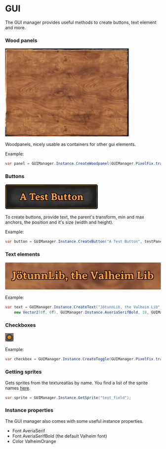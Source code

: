 ﻿# GUI



The GUI manager provides useful methods to create buttons, text element and more.

### Wood panels

![Woodpanel](../images/data/woodpanel.png)

Woodpanels, nicely usable as containers for other gui elements.

Example:
```cs
var panel = GUIManager.Instance.CreateWoodpanel(GUIManager.PixelFix.transform, new Vector2(0.5f, 0.5f), new Vector2(0.5f, 0.5f), new Vector2(0f, 0f), 400f, 300f);
```

### Buttons

![GUI Button](../images/data/test-button.png)

To create buttons, provide text, the parent's transform, min and max anchors, the position and it's size (width and height).

Example:
```cs
var button = GUIManager.Instance.CreateButton("A Test Button", testPanel.transform, new Vector2(0.5f, 0.5f), new Vector2(0.5f, 0.5f), new Vector2(0, 0), 250, 100);
```

### Text elements

![Text Element](../images/data/text-element.png)

Example:
```cs
var text = GUIManager.Instance.CreateText("JötunnLib, the Valheim Lib", GUIManager.PixelFix.transform,new Vector2(0.5f, 0.5f), new Vector2(0.5f, 0.5f),
    new Vector2(0f, 0f), GUIManager.Instance.AveriaSerifBold, 18, GUIManager.Instance.ValheimOrange, true, Color.black, 400f, 30f, false);
```

### Checkboxes

![Checkbox](../images/data/checkbox.png)

Example:
```cs
var checkbox = GUIManager.Instance.CreateToggle(GUIManager.PixelFix.transform, new Vector2(0f, 0f), f, 40f);
```

### Getting sprites

Gets sprites from the textureatlas by name. You find a list of the sprite names [here](../data/gui/sprite-list.md).

```cs
var sprite = GUIManager.Instance.GetSprite("text_field");
```




### Instance properties

The GUI manager also comes with some useful instance properties.

- Font AveriaSerif
- Font AveriaSerifBold (the default Valheim font)
- Color ValheimOrange

